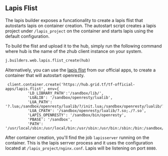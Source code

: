 ## Lapis Flist

The lapis builder exposes a funcationality to create a lapis flist that autostarts lapis on container creation.
The autostart script creates a lapis project under `/lapis_project` on the container and starts lapis using the default configuration.

To build the flist and upload it to the hub, simply run the following command where hub is the name of the zhub client instance on your system.

```python
j.builders.web.lapis.flist_create(hub)
```

Alternatively, you can use the [lapis flist](https://hub.grid.tf/tf-official-apps/lapis.flist) from our official apps, to create a container that will autostart openresty.

```
 client.container.create('https://hub.grid.tf/tf-official-apps/lapis.flist', env={
          'LD_LIBRARY_PATH':'/sandbox/lib/',
          'LUALIB': '/sandbox/openresty/lualib',
          'LUA_PATH': '?.lua;/sandbox/openresty/lualib/?/init.lua;/sandbox/openresty/lualib/?.lua;/sandbox/openresty/lualib/?/?.lua;/sandbox/openresty/lualib/?/core.lua;/sandbox/openresty/lapis/?.lua',
          'LUA_CPATH': '/sandbox/openresty/lualib/?.so;./?.so',
          'LAPIS_OPENRESTY': '/sandbox/bin/openresty',
          'PBASE': '/sandbox',
          'PATH': '/usr/local/sbin:/usr/local/bin:/usr/sbin:/usr/bin:/sbin:/bin:/sandbox/bin'})
```

After container creation, you'll find the job `lapisserver` running on the container. This is the lapis serrver process and it uses the configuration located at `/lapis_project/nginx.conf`. Lapis will be listening on port `8080`.



